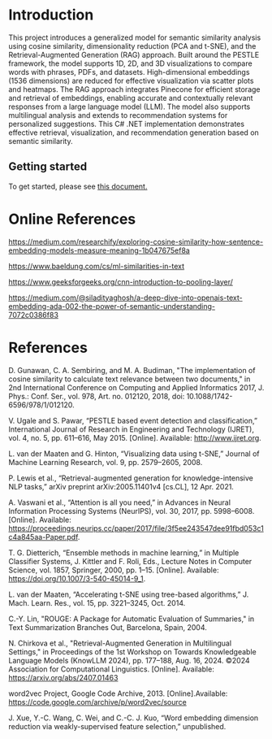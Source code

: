 # Introduction
This project introduces a generalized model for semantic similarity analysis using cosine similarity, dimensionality reduction (PCA and t-SNE), and the Retrieval-Augmented Generation (RAG) approach. Built around the PESTLE framework, the model supports 1D, 2D, and 3D visualizations to compare words with phrases, PDFs, and datasets. High-dimensional embeddings (1536 dimensions) are reduced for effective visualization via scatter plots and heatmaps. The RAG approach integrates Pinecone for efficient storage and retrieval of embeddings, enabling accurate and contextually relevant responses from a large language model (LLM). The model also supports multilingual analysis and extends to recommendation systems for personalized suggestions. This C# .NET implementation demonstrates effective retrieval, visualization, and recommendation generation based on semantic similarity.

## Getting started
To get started, please see <a href="https://github.com/ali-raza-166/embeders-semantic-analysis/blob/main/Documentation/gettingStarted.md">this document.</a>

# Online References
https://medium.com/researchify/exploring-cosine-similarity-how-sentence-embedding-models-measure-meaning-1b047675ef8a

https://www.baeldung.com/cs/ml-similarities-in-text

https://www.geeksforgeeks.org/cnn-introduction-to-pooling-layer/

https://medium.com/@siladityaghosh/a-deep-dive-into-openais-text-embedding-ada-002-the-power-of-semantic-understanding-7072c0386f83

# References 
D. Gunawan, C. A. Sembiring, and M. A. Budiman, "The implementation of cosine similarity to calculate text relevance between two documents," in 2nd International Conference on Computing and Applied Informatics 2017, J. Phys.: Conf. Ser., vol. 978, Art. no. 012120, 2018, doi: 10.1088/1742-6596/978/1/012120.

V. Ugale and S. Pawar, “PESTLE based event detection and classification,” International Journal of Research in Engineering and Technology (IJRET), vol. 4, no. 5, pp. 611–616, May 2015. [Online]. Available: http://www.ijret.org.

L. van der Maaten and G. Hinton, “Visualizing data using t-SNE,” Journal of Machine Learning Research, vol. 9, pp. 2579–2605, 2008.

P. Lewis et al., “Retrieval-augmented generation for knowledge-intensive NLP tasks,” arXiv preprint arXiv:2005.11401v4 [cs.CL], 12 Apr. 2021.

A. Vaswani et al., “Attention is all you need,” in Advances in Neural Information Processing Systems (NeurIPS), vol. 30, 2017, pp. 5998–6008. [Online]. Available: https://proceedings.neurips.cc/paper/2017/file/3f5ee243547dee91fbd053c1c4a845aa-Paper.pdf.

T. G. Dietterich, “Ensemble methods in machine learning,” in Multiple Classifier Systems, J. Kittler and F. Roli, Eds., Lecture Notes in Computer Science, vol. 1857, Springer, 2000, pp. 1–15. [Online]. Available: https://doi.org/10.1007/3-540-45014-9_1.

L. van der Maaten, “Accelerating t-SNE using tree-based algorithms,” J. Mach. Learn. Res., vol. 15, pp. 3221–3245, Oct. 2014.  

C.-Y. Lin, "ROUGE: A Package for Automatic Evaluation of Summaries," in Text Summarization Branches Out, Barcelona, Spain, 2004.

N. Chirkova et al., "Retrieval-Augmented Generation in Multilingual Settings," in Proceedings of the 1st Workshop on Towards Knowledgeable Language Models (KnowLLM 2024), pp. 177–188, Aug. 16, 2024. ©2024 Association for Computational Linguistics. [Online]. Available: https://arxiv.org/abs/2407.01463

word2vec Project, Google Code Archive, 2013. [Online].Available: https://code.google.com/archive/p/word2vec/source

J. Xue, Y.-C. Wang, C. Wei, and C.-C. J. Kuo, “Word embedding dimension reduction via weakly-supervised feature selection,” unpublished.
